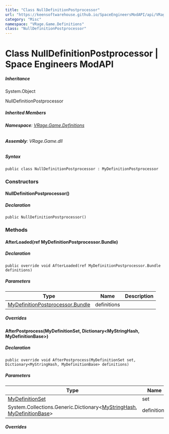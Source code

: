 ```yaml
---
title: "Class NullDefinitionPostprocessor"
url: "https://keensoftwarehouse.github.io/SpaceEngineersModAPI/api/VRage.Game.Definitions.NullDefinitionPostprocessor.html"
category: "Misc"
namespace: "VRage.Game.Definitions"
class: "NullDefinitionPostprocessor"
---
```


# Class NullDefinitionPostprocessor | Space Engineers ModAPI

##### Inheritance

System.Object

NullDefinitionPostprocessor

##### Inherited Members

###### **Namespace**: [VRage.Game.Definitions](https://keensoftwarehouse.github.io/SpaceEngineersModAPI/api/VRage.Game.Definitions.html)

###### **Assembly**: VRage.Game.dll

##### Syntax

```
public class NullDefinitionPostprocessor : MyDefinitionPostprocessor
```

### Constructors

#### NullDefinitionPostprocessor()

##### Declaration

```
public NullDefinitionPostprocessor()
```

### Methods

#### AfterLoaded(ref MyDefinitionPostprocessor.Bundle)

##### Declaration

```
public override void AfterLoaded(ref MyDefinitionPostprocessor.Bundle definitions)
```

##### Parameters

| Type | Name | Description |
| --- | --- | --- |
| [MyDefinitionPostprocessor.Bundle](https://keensoftwarehouse.github.io/SpaceEngineersModAPI/api/VRage.Game.Definitions.MyDefinitionPostprocessor.Bundle.html) | definitions |     |

##### Overrides

#### AfterPostprocess(MyDefinitionSet, Dictionary<MyStringHash, MyDefinitionBase>)

##### Declaration

```
public override void AfterPostprocess(MyDefinitionSet set, Dictionary<MyStringHash, MyDefinitionBase> definitions)
```

##### Parameters

| Type | Name | Description |
| --- | --- | --- |
| [MyDefinitionSet](https://keensoftwarehouse.github.io/SpaceEngineersModAPI/api/VRage.Game.MyDefinitionSet.html) | set |     |
| System.Collections.Generic.Dictionary<[MyStringHash](https://keensoftwarehouse.github.io/SpaceEngineersModAPI/api/VRage.Utils.MyStringHash.html), [MyDefinitionBase](https://keensoftwarehouse.github.io/SpaceEngineersModAPI/api/VRage.Game.MyDefinitionBase.html)\> | definitions |     |

##### Overrides